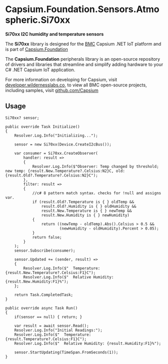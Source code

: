 # Capsium.Foundation.Sensors.Atmospheric.Si70xx

**Si70xx I2C humidity and temperature sensors**

The **Si70xx** library is designed for the [BMC](www.wildernesslabs.co) Capsium .NET IoT platform and is part of [Capsium.Foundation](https://developer.wildernesslabs.co/Capsium/Capsium.Foundation/)

The **Capsium.Foundation** peripherals library is an open-source repository of drivers and libraries that streamline and simplify adding hardware to your C# .NET Capsium IoT application.

For more information on developing for Capsium, visit [developer.wildernesslabs.co](http://developer.wildernesslabs.co/), to view all BMC open-source projects, including samples, visit [github.com/Capsium](https://github.com/Capsium/)

## Usage

```
Si70xx? sensor;

public override Task Initialize()
{
    Resolver.Log.Info("Initializing...");

    sensor = new Si70xx(Device.CreateI2cBus());

    var consumer = Si70xx.CreateObserver(
        handler: result =>
        {
            Resolver.Log.Info($"Observer: Temp changed by threshold; new temp: {result.New.Temperature?.Celsius:N2}C, old: {result.Old?.Temperature?.Celsius:N2}C");
        },
        filter: result =>
        {
            //c# 8 pattern match syntax. checks for !null and assigns var.
            if (result.Old?.Temperature is { } oldTemp &&
                result.Old?.Humidity is { } oldHumidity &&
                result.New.Temperature is { } newTemp &&
                result.New.Humidity is { } newHumidity)
            {
                return ((newTemp - oldTemp).Abs().Celsius > 0.5 &&
                        (newHumidity - oldHumidity).Percent > 0.05);
            }
            return false;
        }
    );
    sensor.Subscribe(consumer);

    sensor.Updated += (sender, result) =>
    {
        Resolver.Log.Info($"  Temperature: {result.New.Temperature?.Celsius:F1}C");
        Resolver.Log.Info($"  Relative Humidity: {result.New.Humidity:F1}%");
    };

    return Task.CompletedTask;
}

public override async Task Run()
{
    if(sensor == null) { return; }

    var result = await sensor.Read();
    Resolver.Log.Info("Initial Readings:");
    Resolver.Log.Info($"  Temperature: {result.Temperature?.Celsius:F1}C");
    Resolver.Log.Info($"  Relative Humidity: {result.Humidity:F1}%");

    sensor.StartUpdating(TimeSpan.FromSeconds(1));
}

```

